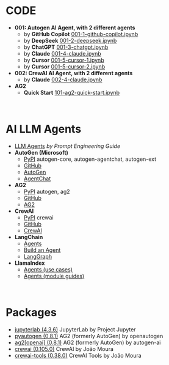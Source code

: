 # CODE
- **001: Autogen AI Agent, with 2 different agents**
  - by **GitHub Copilot** [001-1-github-copilot.ipynb](001-1-github-copilot.ipynb)
  - by **DeepSeek** [001-2-deepseek.ipynb](001-2-deepseek.ipynb)
  - by **ChatGPT** [001-3-chatgpt.ipynb](001-3-chatgpt.ipynb)
  - by **Claude** [001-4-claude.ipynb](001-4-claude.ipynb)
  - by **Cursor** [001-5-cursor-1.ipynb](001-5-cursor-1.ipynb)
  - by **Cursor** [001-5-cursor-2.ipynb](001-5-cursor-2.ipynb)
- **002: CrewAI AI Agent, with 2 different agents**
  - by **Claude** [002-4-claude.ipynb](002-4-claude.ipynb)
- **AG2**
  - **Quick Start** [101-ag2-quick-start.ipynb](101-ag2-quick-start.ipynb)

<br>

# AI LLM Agents
- [LLM Agents](https://www.promptingguide.ai/research/llm-agents) *by Prompt Engineering Guide*
- **AutoGen (Microsoft)**
  - [PyPI](https://pypi.org/user/AutoGenDevs/) autogen-core, autogen-agentchat, autogen-ext
  - [GitHub](https://github.com/microsoft/autogen)
  - [AutoGen](https://microsoft.github.io/autogen/stable/index.html)
  - [AgentChat](https://microsoft.github.io/autogen/stable/user-guide/agentchat-user-guide/index.html)
- **AG2**
  - [PyPI](https://pypi.org/user/autogen-ai/) autogen, ag2
  - [GitHub](https://github.com/ag2ai/ag2)
  - [AG2](https://ag2.ai/)
- **CrewAI**
  - [PyPI](https://pypi.org/project/crewai/) crewai
  - [GitHub](https://github.com/crewAIInc/crewAI)
  - [CrewAI](https://www.crewai.com/)
- **LangChain**
  - [Agents](https://python.langchain.com/docs/how_to/#agents)
  - [Build an Agent](https://python.langchain.com/docs/tutorials/agents/)
  - [LangGraph](https://langchain-ai.github.io/langgraph/)
- **LlamaIndex**
  - [Agents (use cases)](https://docs.llamaindex.ai/en/stable/use_cases/agents/)
  - [Agents (module guides)](https://docs.llamaindex.ai/en/stable/module_guides/deploying/agents/)

<br>

# Packages
- [jupyterlab (4.3.6)](https://pypi.org/project/jupyterlab/) JupyterLab by Project Jupyter
- [pyautogen (0.8.1)](https://pypi.org/project/pyautogen/) AG2 (formerly AutoGen) by openautogen
- [ag2[openai] (0.8.1)](https://pypi.org/project/ag2/) AG2 (formerly AutoGen) by autogen-ai
- [crewai (0.105.0)](https://pypi.org/project/crewai/) CrewAI by João Moura
- [crewai-tools (0.38.0)](https://pypi.org/project/crewai-tools/) CrewAI Tools by João Moura